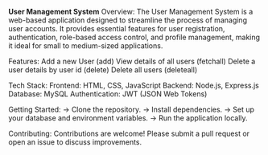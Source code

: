 **User Management System**
Overview:
The User Management System is a web-based application designed to streamline the process of managing user accounts. It provides essential features for user registration, authentication, role-based access control, and profile management, making it ideal for small to medium-sized applications.

Features:
Add a new User (add)
View details of all users (fetchall)
Delete a user details by user id (delete)
Delete all users (deleteall)

Tech Stack:
Frontend: HTML, CSS, JavaScript
Backend: Node.js, Express.js
Database: MySQL
Authentication: JWT (JSON Web Tokens)

Getting Started:
-> Clone the repository.
-> Install dependencies.
-> Set up your database and environment variables.
-> Run the application locally.

Contributing:
Contributions are welcome! Please submit a pull request or open an issue to discuss improvements.
